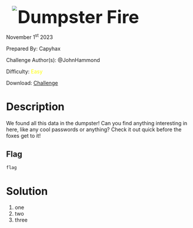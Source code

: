 <img src="https://i.imgur.com/SPDalOx.png" style="margin-left: 20px; zoom: 80%;" align=left />        <font size="10">**Dumpster Fire**</font>

November 1<sup>st</sup> 2023

Prepared By: Capyhax

Challenge Author(s): @JohnHammond

Difficulty: <font color=yellow>Easy</font>

Download: [Challenge](https://github.com/Maclteration/Huntress-CTF-2023/raw/main/huntress-ctf-2023/forensics/%5BEasy%5D%20Dumpster%20Fire/dumpster_fire.tar.xz)

# Description

We found all this data in the dumpster! Can you find anything interesting in here, like any cool passwords or anything? Check it out quick before the foxes get to it!

## Flag

`flag`

# Solution

1. one
2. two
3. three

